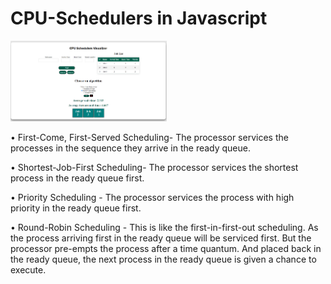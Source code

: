 # CPU-Schedulers in Javascript


<img src="screenshot.png" width="250">

•	First-Come, First-Served Scheduling- The processor services the processes in the sequence they arrive in the ready queue.

•	Shortest-Job-First Scheduling- The processor services the shortest process in the ready queue first.

•	Priority Scheduling - The processor services the process with high priority in the ready queue first.

•	Round-Robin Scheduling - This is like the first-in-first-out scheduling. As the process arriving first in the ready queue will be serviced first.
But the processor pre-empts the process after a time quantum. And placed back in the ready queue, the next process in the ready queue is given a chance to execute.

